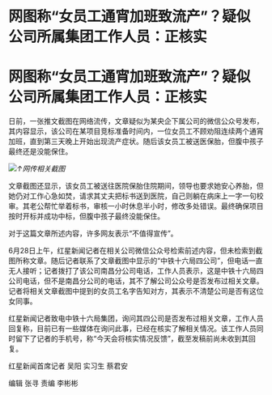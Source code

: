 # 网图称“女员工通宵加班致流产”？疑似公司所属集团工作人员：正核实

# 网图称“女员工通宵加班致流产”？疑似公司所属集团工作人员：正核实

日前，一张推文截图在网络流传，文章疑似为某央企下属公司的微信公众号发布，其内容显示，该公司在某项目竞标准备时间内，一位女员工不顾劝阻连续两个通宵加班，直到第三天晚上开始出现流产症状。随后该女员工被送医保胎，但腹中孩子最终还是没能保住。

![](https://inews.gtimg.com/om_bt/OH1N9jjtmxFXWrbOCzRZmpIQUjfYHNgwcqW22vywEia_IAA/1000)_↑网传相关截图_

文章截图还显示，该女员工被送往医院保胎住院期间，领导也要求她安心养胎，但她仍对工作心急如焚，请求其丈夫把标书送到医院，自己则躺在病床上一字一句校审。其老公帮忙举着标书，审核一小时休息半小时，修改多处错误。最终确保项目按时开标并成功中标，但腹中孩子最终没能保住。

对于这篇文章所述内容，许多网友表示“不值得宣传”。

6月28日上午，红星新闻记者在相关公司微信公众号检索前述内容，但未检索到截图所称文章。随后记者联系了文章截图中显示的“中铁十六局四公司”，但电话一直无人接听；记者拨打了该公司南昌分公司电话，工作人员表示，这是中铁十六局四公司电话，但不是南昌分公司的电话，其不了解公司公众号是否发布过相关文章。记者将相关文章截图中提到的女员工名字告知对方，其表示不清楚公司是否有这位女同事。

红星新闻记者致电中铁十六局集团，询问其四公司是否发布过相关文章，工作人员回复称，目前已有一些媒体在询问此事，已经在核实了解相关情况。该工作人员同时留下了记者的手机号，称“今天会将核实情况反馈”，截至发稿前尚未收到其回复。

红星新闻首席记者 吴阳 实习生 蔡君安

编辑 张寻 责编 李彬彬

